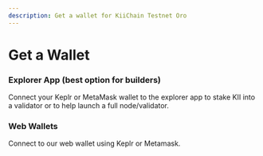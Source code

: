 ```yaml
---
description: Get a wallet for KiiChain Testnet Oro
---
```


# Get a Wallet

### **Explorer App (best option for builders)**

Connect your Keplr or MetaMask wallet to the explorer app to stake KII into a validator or to help launch a full node/validator.&#x20;

### **Web Wallets**

Connect to our web wallet using Keplr or Metamask.

